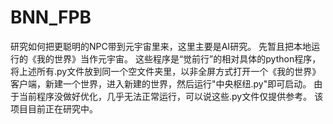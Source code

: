 # BNN_FPB
研究如何把更聪明的NPC带到元宇宙里来，这里主要是AI研究。
先暂且把本地运行的《我的世界》当作元宇宙。
这些程序是“觉前行”的相对具体的python程序，
将上述所有.py文件放到同一个空文件夹里，以非全屏方式打开一个《我的世界》客户端，新建一个世界，进入新建的世界，然后运行"中央枢纽.py"即可启动。
由于当前程序没做好优化，几乎无法正常运行，可以说这些.py文件仅提供参考。
该项目目前正在研究中。
